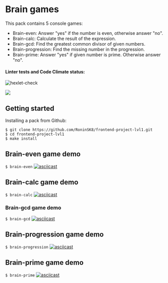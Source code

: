 # Brain games
This pack contains 5 console games:
- Brain-even: Answer "yes" if the number is even, otherwise answer "no".
- Brain-calc: Calculate the result of the expression.
- Brain-gcd: Find the greatest common divisor of given numbers.
- Brain-progression: Find the missing number in the progression.
- Brain-prime: Answer "yes" if given number is prime. Otherwise answer "no".

#### Linter tests and Code Climate status:
![hexlet-check](https://github.com/RoninSK8/frontend-project-lvl1/workflows/Lint/badge.svg)

<a href="https://codeclimate.com/github/RoninSK8/frontend-project-lvl1/maintainability"><img src="https://api.codeclimate.com/v1/badges/4123da168d74bb9bbbff/maintainability" /></a>

## Getting started

Installing a pack from Github:
```
$ git clone https://github.com/RoninSK8/frontend-project-lvl1.git
$ cd frontend-project-lvl1
$ make install
```

## Brain-even game demo
`
$ brain-even
`
[![asciicast](https://asciinema.org/a/370214.svg)](https://asciinema.org/a/370214)

## Brain-calc game demo
`
$ brain-calc
`
[![asciicast](https://asciinema.org/a/371734.svg)](https://asciinema.org/a/371734)

### Brain-gcd game demo
`
$ brain-gcd
`
[![asciicast](https://asciinema.org/a/372654.svg)](https://asciinema.org/a/372654)

## Brain-progression game demo
`
$ brain-progression
`
[![asciicast](https://asciinema.org/a/372653.svg)](https://asciinema.org/a/372653)

## Brain-prime game demo
`
$ brain-prime
`
[![asciicast](https://asciinema.org/a/372652.svg)](https://asciinema.org/a/372652)
